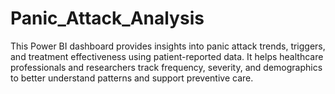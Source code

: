 # Panic_Attack_Analysis
This Power BI dashboard provides insights into panic attack trends, triggers, and treatment effectiveness using patient-reported data. It helps healthcare professionals and researchers track frequency, severity, and demographics to better understand patterns and support preventive care.
